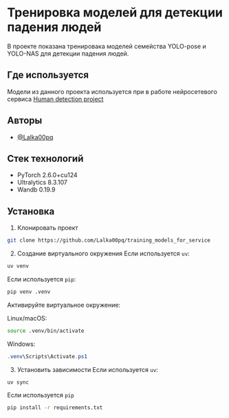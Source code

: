 
# Тренировка моделей для детекции падения людей

В проекте показана тренировака моделей семейства YOLO-pose и YOLO-NAS для детекции падения людей.




## Где используется

Модели из данного проекта используется при в работе нейросетевого сервиса [Human detection project](https://github.com/Lalka00pq/human_detection_project)


## Авторы

- [@Lalka00pq](https://github.com/Lalka00pq)



## Стек технологий

- PyTorch 2.6.0+cu124
- Ultralytics 8.3.107
- Wandb 0.19.9




## Установка

1. Клонировать проект 
```bash
git clone https://github.com/Lalka00pq/training_models_for_service
```
2. Создание виртуального окружения
Если используется `uv`:
```bash
uv venv
```
Если используется `pip`:
```bash
pip venv .venv
```
Активируйте виртуальное окружение:

Linux/macOS:
```bash
source .venv/bin/activate
```
Windows:
```powershell
.venv\Scripts\Activate.ps1
```

3. Установить зависимости
Если используется `uv`:
```bash
uv sync
```
Если используется `pip`
```bash
pip install -r requirements.txt
```
    
